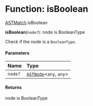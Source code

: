 # Function: isBoolean

[ASTMatch](/auto-docs/variable-plugin/modules/ASTMatch.md).isBoolean

**isBoolean**(`node?`): node is BooleanType

Check if the node is a `BooleanType`.

#### Parameters

| Name | Type |
| :------ | :------ |
| `node?` | [`ASTNode`](/auto-docs/variable-plugin/classes/ASTNode.md)<`any`, `any`> |

#### Returns

node is BooleanType
